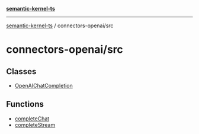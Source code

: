 [**semantic-kernel-ts**](../../README.md)

***

[semantic-kernel-ts](../../modules.md) / connectors-openai/src

# connectors-openai/src

## Classes

- [OpenAIChatCompletion](classes/OpenAIChatCompletion.md)

## Functions

- [completeChat](functions/completeChat.md)
- [completeStream](functions/completeStream.md)
